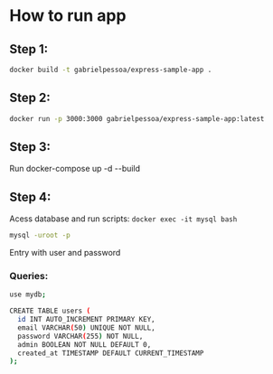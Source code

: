 # How to run app

## Step 1:
```bash
docker build -t gabrielpessoa/express-sample-app .
```

## Step 2:
```bash
docker run -p 3000:3000 gabrielpessoa/express-sample-app:latest 
```

## Step 3:
Run docker-compose up -d --build

## Step 4: 
Acess database and run scripts:  `docker exec -it mysql bash`
```bash
mysql -uroot -p
```
Entry with user and password

### Queries:
```bash
use mydb;

CREATE TABLE users (
  id INT AUTO_INCREMENT PRIMARY KEY,
  email VARCHAR(50) UNIQUE NOT NULL,
  password VARCHAR(255) NOT NULL,
  admin BOOLEAN NOT NULL DEFAULT 0,
  created_at TIMESTAMP DEFAULT CURRENT_TIMESTAMP
);
```